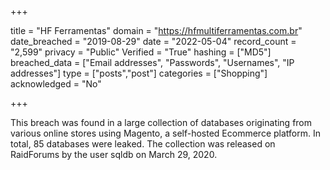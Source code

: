 +++

title = "HF Ferramentas"
domain = "https://hfmultiferramentas.com.br"
date_breached = "2019-08-29"
date = "2022-05-04"
record_count = "2,599"
privacy = "Public"
Verified = "True"
hashing = ["MD5"]
breached_data = ["Email addresses", "Passwords", "Usernames", "IP addresses"]
type = ["posts","post"]
categories = ["Shopping"]
acknowledged = "No"


+++


This breach was found in a large collection of databases originating from various online stores using Magento, a self-hosted Ecommerce platform. In total, 85 databases were leaked. The collection was released on RaidForums by the user sqldb on March 29, 2020.

